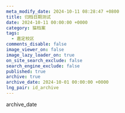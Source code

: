 ```yaml
---
meta_modify_date: 2024-10-11 08:28:47 +0800
title: 归档日期测试
date: 2024-10-11 00:00:00 +0000
category: 猫档案
tags:
  - 嘉定校区
comments_disable: false
image_viewer_on: false
image_lazy_loader_on: true
on_site_search_exclude: false
search_engine_exclude: false
published: true
archive: true
archive_date: 2024-10-01 00:00:00 +0000
lng_pair: id_archive
---
```

archive\_date